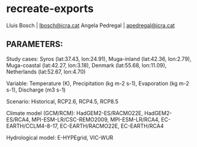 # recreate-exports

Lluis Bosch     | lbosch@icra.cat
Angela Pedregal | apedregal@icra.cat

## PARAMETERS:

Study cases:
  Syros        (lat:37.43, lon:24.91),
  Muga-inland  (lat:42.36, lon:2.79),
  Muga-coastal (lat:42.27, lon:3.18),
  Denmark      (lat:55.68, lon:11.09),
  Netherlands  (lat:52.67, lon:4.70)

Variable:
  Temperature (K),
  Precipitation (kg m-2 s-1),
  Evaporation (kg m-2 s-1),
  Discharge (m3 s-1)

Scenario:
  Historical, RCP2.6, RCP4.5, RCP8.5

Climate model (GCM/RCM):
  HadGEM2-ES/RACMO22E,
  HadGEM2-ES/RCA4,
  MPI-ESM-LR/CSC-REMO2009,
  MPI-ESM-LR/RCA4,
  EC-EARTH/CCLM4-8-17,
  EC-EARTH/RACMO22E,
  EC-EARTH/RCA4

Hydrological model:
  E-HYPEgrid, VIC-WUR
